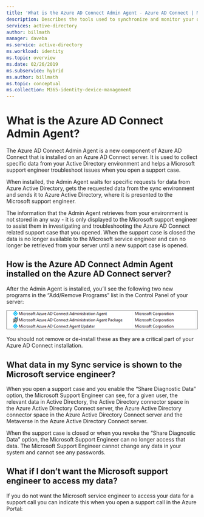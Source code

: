 ```yaml
---
title: 'What is the Azure AD Connect Admin Agent - Azure AD Connect | Microsoft Docs'
description: Describes the tools used to synchronize and monitor your on-premises environment with Azure AD.
services: active-directory
author: billmath
manager: daveba
ms.service: active-directory
ms.workload: identity
ms.topic: overview
ms.date: 02/26/2019
ms.subservice: hybrid
ms.author: billmath
ms.topic: conceptual
ms.collection: M365-identity-device-management
---
```


# What is the Azure AD Connect Admin Agent? 
The Azure AD Connect Admin Agent is a new component of Azure AD Connect that is installed on an Azure AD Connect server. It is used to collect specific data from your Active Directory environment and helps a Microsoft support engineer troubleshoot issues when you open a support case. 

When installed, the Admin Agent waits for specific requests for data from Azure Active Directory, gets the requested data from the sync environment and sends it to Azure Active Directory, where it is presented to the Microsoft support engineer. 

The information that the Admin Agent retrieves from your environment is not stored in any way - it is only displayed to the Microsoft support engineer to assist them in investigating and troubleshooting the Azure AD Connect related support case that you opened. When the support case is closed the data is no longer available to the Microsoft service engineer and can no longer be retrieved from your server until a new support case is opened. 

## How is the Azure AD Connect Admin Agent installed on the Azure AD Connect server? 
After the Admin Agent is installed, you’ll see the following two new programs in the “Add/Remove Programs” list in the Control Panel of your server: 

![admin agent](media/whatis-aadc-admin-agent/adminagent1.png)

You should not remove or de-install these as they are a critical part of your Azure AD Connect installation. 

## What data in my Sync service is shown to the Microsoft service engineer? 
When you open a support case and you enable the “Share Diagnostic Data” option, the Microsoft Support Engineer can see, for a given user, the relevant data in Active Directory, the Active Directory connector space in the Azure Active Directory Connect server, the Azure Active Directory connector space in the Azure Active Directory Connect server and the Metaverse in the Azure Active Directory Connect server. 

When the support case is closed or when you revoke the “Share Diagnostic Data” option, the Microsoft Support Engineer can no longer access that data. 
The Microsoft Support Engineer cannot change any data in your system and cannot see any passwords. 

## What if I don’t want the Microsoft support engineer to access my data? 
 
If you do not want the Microsoft service engineer to access your data for a support call you can indicate this when you open a support call in the Azure Portal: 